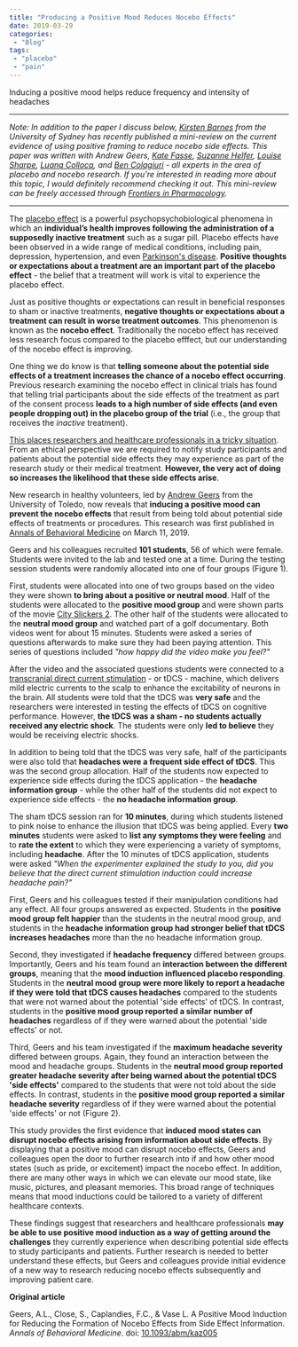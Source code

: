 ```yaml
---
title: "Producing a Positive Mood Reduces Nocebo Effects"
date: 2019-03-29
categories:
 - "Blog"
tags:
 - "placebo"
 - "pain" 
---
```


Inducing a positive mood helps reduce frequency and intensity of headaches

<!--more-->

---

*Note: In addition to the paper I discuss below, [Kirsten Barnes](https://sydney.edu.au/science/people/kirsten.barnes.php) from the University of Sydney has recently published a mini-review on the current evidence of using positive framing to reduce nocebo side effects. This paper was written with Andrew Geers, [Kate Fasse](http://www.psy.unsw.edu.au/contacts-people/academic-staff/dr-kate-faasse), [Suzanne Helfer](http://adrian.edu/staff/suzanne-helfer), [Louise Sharpe](https://sydney.edu.au/science/people/louise.sharpe.php), [Luana Colloca](https://www.nursing.umaryland.edu/directory/luana-colloca/), and [Ben Colagiuri](https://sydney.edu.au/science/people/ben.colagiuri.php) - all experts in the area of placebo and nocebo research. If you're interested in reading more about this topic, I would definitely recommend checking it out. This mini-review can be freely accessed through [Frontiers in Pharmacology](https://www.frontiersin.org/articles/10.3389/fphar.2019.00167/full).*

---

The [placebo effect](http://www.brainfacts.org/Archives/2012/The-Power-of-the-Placebo) is a powerful psychopsychobiological phenomena in which an **individual’s health improves following the administration of a supposedly inactive treatment** such as a sugar pill. Placebo effects have been observed in a wide range of medical conditions, including pain, depression, hypertension, and even [Parkinson's disease](https://sci-hub.tw/10.1002/mds.27142). **Positive thoughts or expectations about a treatment are an important part of the placebo effect** - the belief that a treatment will work is vital to experience the placebo effect. 

Just as positive thoughts or expectations can result in beneficial responses to sham or inactive treatments, **negative thoughts or expectations about a treatment can result in worse treatment outcomes**. This phenomenon is known as the **nocebo effect**. Traditionally the nocebo effect has received less research focus compared to the placebo efffect, but our understanding of the nocebo effect is improving. 

One thing we do know is that **telling someone about the potential side effects of a treatment increases the chance of a nocebo effect occurring**. Previous research examining the nocebo effect in clinical trials has found that telling trial participants about the side effects of the treatment as part of the consent process **leads to a high number of side effects (and even people dropping out) in the placebo group of the trial** (i.e., the group that receives the *inactive* treatment).

[This places researchers and healthcare professionals in a tricky situation](https://sci-hub.tw/10.1111/j.1467-8519.2012.01983.x). From an ethical perspective we are required to notify study participants and patients about the potential side effects they may experience as part of the research study or their medical treatment. **However, the very act of doing so increases the likelihood that these side effects arise**.

New research in healthy volunteers, led by [Andrew Geers](http://www.utoledo.edu/al/psychology/people/faculty/geers.html) from the University of Toledo, now reveals that **inducing a positive mood can prevent the nocebo effects** that  result from being told about potential side effects of treatments or procedures. This research was first published in [Annals of Behavioral Medicine](https://academic.oup.com/abm) on March 11, 2019.

Geers and his colleagues recruited **101 students**, 56 of which were female. Students were invited to the lab and tested one at a time. During the testing session students were randomly allocated into one of four groups (Figure 1).  

First, students were allocated into one of two groups based on the video they were shown **to bring about a positive or neutral mood**. Half of the students were allocated to the **positive mood group** and were shown parts of the movie [City Slickers 2](https://www.imdb.com/title/tt0109439/). The other half of the students were allocated to the **neutral mood group** and watched part of a golf documentary. Both videos went for about 15 minutes. Students were asked a series of questions afterwards to make sure they had been paying attention. This series of questions included *"how happy did the video make you feel?"* 

After the video and the associated questions students were connected to a [transcranial direct current stimulation](https://www.sciencedirect.com/topics/neuroscience/transcranial-direct-current-stimulation) - or tDCS - machine, which delivers mild electric currents to the scalp to enhance the excitability of neurons in the brain. All students were told that the tDCS was **very safe** and the researchers were interested in testing the effects of tDCS on cognitive performance. However, **the tDCS was a sham - no students actually received any electric shock**. The students were only **led to believe** they would be receiving electric shocks. 

In addition to being told that the tDCS was very safe, half of the participants were also told that **headaches were a frequent side effect of tDCS**. This was the second group allocation. Half of the students now expected to experience side effects during the tDCS application -  the **headache information group** - while the other half of the students did not expect to experience side effects - the **no headache information group**.

The sham tDCS session ran for **10 minutes**, during which students listened to pink noise to enhance the illusion that tDCS was being applied. Every **two minutes** students were asked to **list any symptoms they were feeling** and to **rate the extent** to which they were experiencing a variety of symptoms, including **headache**. After the 10 minutes of tDCS application, students were asked *"When the experimenter explained the study to you, did you believe that the direct current stimulation induction could increase headache pain?"*

First, Geers and his colleagues tested if their manipulation conditions had any effect. All four groups answered as expected. Students in the **positive mood group felt happier** than the students in the neutral mood group, and students in the **headache information group had stronger belief that tDCS increases headaches** more than the no headache information group.

Second, they investigated if **headache frequency** differed between groups. Importantly, Geers and his team found an **interaction between the different groups**, meaning that the **mood induction influenced placebo responding**. Students in the **neutral mood group were more likely to report a headache if they were told that tDCS causes headaches** compared to the students that were not warned about the potential 'side effects' of tDCS. In contrast, students in the **positive mood group reported a similar number of headaches** regardless of if they were warned about the potential 'side effects' or not.

Third, Geers and his team investigated if the **maximum headache severity** differed between groups. Again, they found an interaction between the mood and headache groups. Students in the **neutral mood group reported greater headache severity after being warned about the potential tDCS 'side effects'** compared to the students that were not told about the side effects. In contrast, students in the **positive mood group reported a similar headache severity** regardless of if they were warned about the potential 'side effects' or not (Figure 2). 

This study provides the first evidence that **induced mood states can disrupt nocebo effects arising from information about side effects**. By displaying that a positive mood can disrupt nocebo effects, Geers and colleagues open the door to further research into if and how other mood states (such as pride, or excitement) impact the nocebo effect. In addition, there are many other ways in which we can elevate our mood state, like music, pictures, and pleasant memories. This broad range of techniques means that mood inductions could be tailored to a variety of different healthcare contexts.

These findings suggest that researchers and healthcare professionals **may be able to use positive mood induction as a way of getting around the challenges** they currently experience when describing potential side effects to study participants and patients. Further research is needed to better understand these effects, but Geers and colleagues provide initial evidence of a new way to research reducing nocebo effects subsequently and improving patient care. 

**Original article** 

Geers, A.L., Close, S., Caplandies, F.C., & Vase L. A Positive Mood Induction for Reducing the Formation of Nocebo Effects from Side Effect Information. *Annals of Behavioral Medicine*. doi: [10.1093/abm/kaz005](https://academic.oup.com/abm/advance-article-abstract/doi/10.1093/abm/kaz005/5374476)